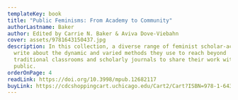 ```yaml
---
templateKey: book
title: "Public Feminisms: From Academy to Community"
authorLastname: Baker
author: Edited by Carrie N. Baker & Aviva Dove-Viebahn
cover: assets/9781643150437.jpg
description: In this collection, a diverse range of feminist scholar-activists
  write about the dynamic and varied methods they use to reach beyond
  traditional classrooms and scholarly journals to share their work with the
  public.
orderOnPage: 4
readLink: https://doi.org/10.3998/mpub.12682117
buyLink: https://cdcshoppingcart.uchicago.edu/Cart2/Cart?ISBN=978-1-64315-043-7&PRESS=lever
---
```

